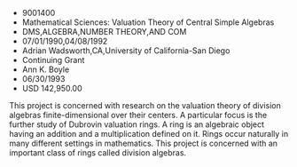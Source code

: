 
* 9001400
* Mathematical Sciences: Valuation Theory of Central Simple Algebras
* DMS,ALGEBRA,NUMBER THEORY,AND COM
* 07/01/1990,04/08/1992
* Adrian Wadsworth,CA,University of California-San Diego
* Continuing Grant
* Ann K. Boyle
* 06/30/1993
* USD 142,950.00

This project is concerned with research on the valuation theory of division
algebras finite-dimensional over their centers. A particular focus is the
further study of Dubrovin valuation rings. A ring is an algebraic object having
an addition and a multiplication defined on it. Rings occur naturally in many
different settings in mathematics. This project is concerned with an important
class of rings called division algebras.
